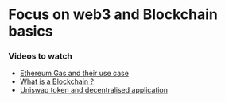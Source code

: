 # Focus on web3 and Blockchain basics

### Videos to watch

- [ Ethereum Gas and their use case ](https://youtu.be/3ehaSqwUZ0s)
- [ What is a Blockchain ? ](https://youtu.be/kHybf1aC-jE)
- [ Uniswap token and decentralised application](https://youtu.be/DLu35sIqVTM)
